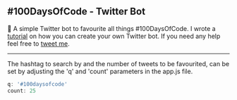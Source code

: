## #100DaysOfCode - Twitter Bot
🤖 A simple Twitter bot to favourite all things #100DaysOfCode. I wrote a [tutorial](https://medium.com/@ajukco/how-i-built-a-twitter-bot-for-100daysofcode-768ef5e12405) on how you can create your own Twitter bot. If you need any help feel free to [tweet me](https://twitter.com/ajukco). 

___

The hashtag to search by and the number of tweets to be favourited, can be set by adjusting the 'q' and 'count' parameters in the app.js file.

```javascript
q: '#100daysofcode'
count: 25
```
